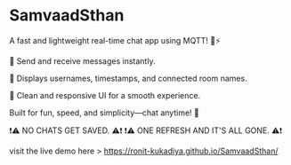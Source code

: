 # SamvaadSthan

A fast and lightweight real-time chat app using MQTT! 💬⚡

🔹 Send and receive messages instantly.

🔹 Displays usernames, timestamps, and connected room names.

🔹 Clean and responsive UI for a smooth experience.


Built for fun, speed, and simplicity—chat anytime! 🚀

❗⚠️  NO CHATS GET SAVED. ⚠️❗ 
❗⚠️ ONE REFRESH AND IT'S ALL GONE. ⚠️❗

visit the live demo here > https://ronit-kukadiya.github.io/SamvaadSthan/
